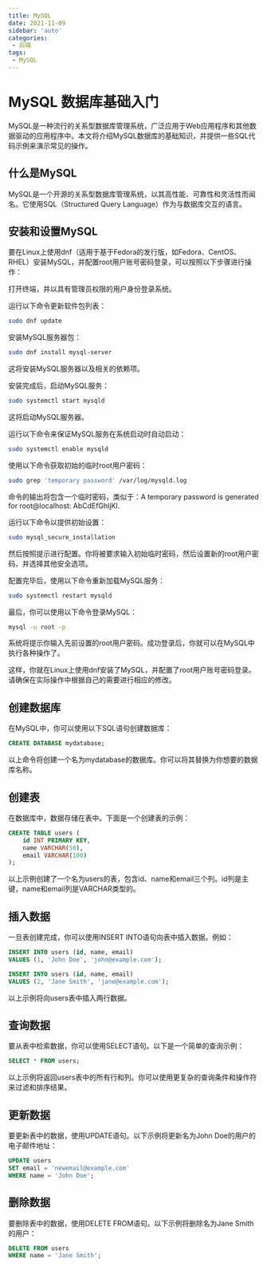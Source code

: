 ```yaml
---
title: MySQL
date: 2021-11-09
sidebar: 'auto'
categories:
 - 后端
tags:
 - MySQL
---
```


# MySQL 数据库基础入门
MySQL是一种流行的关系型数据库管理系统，广泛应用于Web应用程序和其他数据驱动的应用程序中。本文将介绍MySQL数据库的基础知识，并提供一些SQL代码示例来演示常见的操作。

## 什么是MySQL
MySQL是一个开源的关系型数据库管理系统，以其高性能、可靠性和灵活性而闻名。它使用SQL（Structured Query Language）作为与数据库交互的语言。

## 安装和设置MySQL
要在Linux上使用dnf（适用于基于Fedora的发行版，如Fedora、CentOS、RHEL）安装MySQL，并配置root用户账号密码登录，可以按照以下步骤进行操作：

打开终端，并以具有管理员权限的用户身份登录系统。

运行以下命令更新软件包列表：

```bash
sudo dnf update
```
安装MySQL服务器包：

```bash
sudo dnf install mysql-server
```
这将安装MySQL服务器以及相关的依赖项。

安装完成后，启动MySQL服务：

```bash
sudo systemctl start mysqld
```
这将启动MySQL服务器。

运行以下命令来保证MySQL服务在系统启动时自动启动：

```bash
sudo systemctl enable mysqld
```
使用以下命令获取初始的临时root用户密码：

``` bash
sudo grep 'temporary password' /var/log/mysqld.log
```
命令的输出将包含一个临时密码，类似于：A temporary password is generated for root@localhost: AbCdEfGhIjKl.

运行以下命令以提供初始设置：


```bash
sudo mysql_secure_installation
```
然后按照提示进行配置。你将被要求输入初始临时密码，然后设置新的root用户密码，并选择其他安全选项。

配置完毕后，使用以下命令重新加载MySQL服务：

```bash
sudo systemctl restart mysqld
```
最后，你可以使用以下命令登录MySQL：

```bash
mysql -u root -p
```
系统将提示你输入先前设置的root用户密码。成功登录后，你就可以在MySQL中执行各种操作了。

这样，你就在Linux上使用dnf安装了MySQL，并配置了root用户账号密码登录。请确保在实际操作中根据自己的需要进行相应的修改。

## 创建数据库
在MySQL中，你可以使用以下SQL语句创建数据库：

```sql
CREATE DATABASE mydatabase;
```
以上命令将创建一个名为mydatabase的数据库。你可以将其替换为你想要的数据库名称。

## 创建表
在数据库中，数据存储在表中。下面是一个创建表的示例：

```sql
CREATE TABLE users (
    id INT PRIMARY KEY,
    name VARCHAR(50),
    email VARCHAR(100)
);
```
以上示例创建了一个名为users的表，包含id、name和email三个列。id列是主键，name和email列是VARCHAR类型的。

## 插入数据
一旦表创建完成，你可以使用INSERT INTO语句向表中插入数据。例如：

```sql
INSERT INTO users (id, name, email)
VALUES (1, 'John Doe', 'john@example.com');

INSERT INTO users (id, name, email)
VALUES (2, 'Jane Smith', 'jane@example.com');
```
以上示例将向users表中插入两行数据。

## 查询数据
要从表中检索数据，你可以使用SELECT语句。以下是一个简单的查询示例：

```sql
SELECT * FROM users;
```
以上示例将返回users表中的所有行和列。你可以使用更复杂的查询条件和操作符来过滤和排序结果。

## 更新数据
要更新表中的数据，使用UPDATE语句。以下示例将更新名为John Doe的用户的电子邮件地址：

```sql
UPDATE users
SET email = 'newemail@example.com'
WHERE name = 'John Doe';
```
## 删除数据
要删除表中的数据，使用DELETE FROM语句。以下示例将删除名为Jane Smith的用户：

```sql
DELETE FROM users
WHERE name = 'Jane Smith';
```